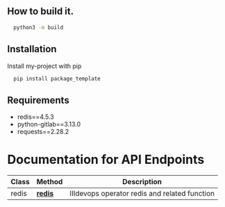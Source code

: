 ## How to build it.
```bash
  python3 -m build
```

## Installation
Install my-project with pip
```bash
  pip install package_template
```
## Requirements
* redis==4.5.3
* python-gitlab==3.13.0
* requests==2.28.2


# Documentation for API Endpoints
Class | Method | Description
------------ | ------------- | -------------
redis | [**redis**](docs/redis.md) | IIIdevops operator redis and related function
